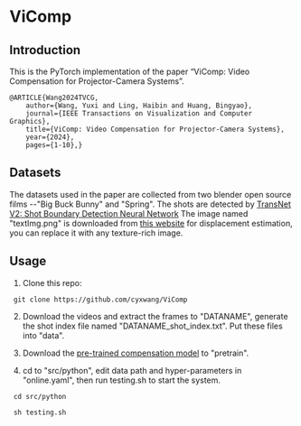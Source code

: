 # ViComp
## Introduction
This is the PyTorch implementation of the paper “ViComp: Video Compensation for Projector-Camera Systems”.

    @ARTICLE{Wang2024TVCG,
        author={Wang, Yuxi and Ling, Haibin and Huang, Bingyao},
        journal={IEEE Transactions on Visualization and Computer Graphics}, 
        title={ViComp: Video Compensation for Projector-Camera Systems}, 
        year={2024},
        pages={1-10},}


    
## Datasets
The datasets used in the paper are collected from two blender open source films --"Big Buck Bunny" and "Spring".
The shots are detected by [TransNet V2: Shot Boundary Detection Neural Network](https://github.com/soCzech/TransNetV2)
The image named "textImg.png" is downloaded from [this website](http://www.lybczcw.com/News_read_id_397.shtml) for displacement estimation, you can replace it with any texture-rich image.  

## Usage
   1. Clone this repo:
  
     git clone https://github.com/cyxwang/ViComp

   2. Download the videos and extract the frames to "DATANAME", generate the shot index file named "DATANAME_shot_index.txt". Put these files into "data".
     
   3. Download the [pre-trained compensation model](https://github.com/BingyaoHuang/CompenNeSt-plusplus) to "pretrain".   

   4. cd to "src/python", edit data path and hyper-parameters in "online.yaml", then run testing.sh to start the system.
      
     cd src/python
     
     sh testing.sh
     


